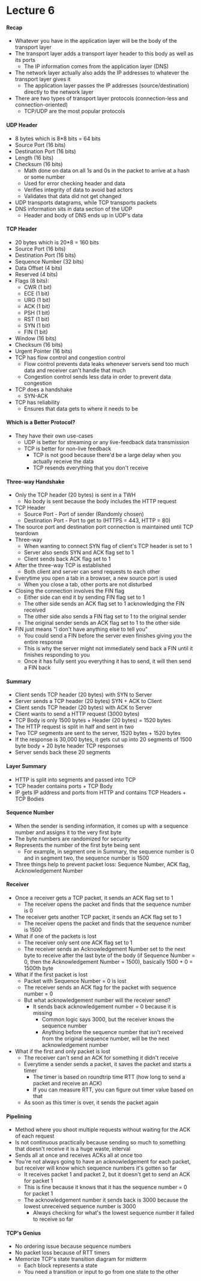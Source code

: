 # Lecture 6

#### Recap
- Whatever you have in the application layer will be the body of the transport layer
- The transport layer adds a transport layer header to this body as well as its ports
    - The IP information comes from the application layer (DNS)
- The network layer actually also adds the IP addresses to whatever the transport layer gives it
    - The application layer passes the IP addresses (source/destination) directly to the network layer
- There are two types of transport layer protocols (connection-less and connection-oriented)
    - TCP/UDP are the most popular protocols

#### UDP Header
- 8 bytes which is 8*8 bits = 64 bits
- Source Port (16 bits)
- Destination Port (16 bits)
- Length (16 bits)
- Checksum (16 bits)
    - Math done on data on all 1s and 0s in the packet to arrive at a hash or some number
    - Used for error checking header and data
    - Verifies integrity of data to avoid bad actors
    - Validates that data did not get changed
- UDP transports datagrams, while TCP transports packets
- DNS information sits in data section of the UDP
    - Header and body of DNS ends up in UDP's data

#### TCP Header
- 20 bytes which is 20*8 = 160 bits
- Source Port (16 bits)
- Destination Port (16 bits)
- Sequence Number (32 bits)
- Data Offset (4 bits)
- Reserved (4 bits)
- Flags (8 bits):
    - CWR (1 bit)
    - ECE (1 bit)
    - URG (1 bit)
    - ACK (1 bit)
    - PSH (1 bit)
    - RST (1 bit)
    - SYN (1 bit)
    - FIN (1 bit)
- Window (16 bits)
- Checksum (16 bits)
- Urgent Pointer (16 bits)
- TCP has flow control and congestion control
    - Flow control prevents data leaks whenever servers send too much data and receiver can't handle that much
    - Congestion control sends less data in order to prevent data congestion
- TCP does a handshake
    - SYN-ACK
- TCP has reliability
    - Ensures that data gets to where it needs to be

#### Which is a Better Protocol?
- They have their own use-cases
    - UDP is better for streaming or any live-feedback data transmission
    - TCP is better for non-live feedback 
        - TCP is not good because there'd be a large delay when you actually receive the data
        - TCP resends everything that you don't receive

#### Three-way Handshake
- Only the TCP header (20 bytes) is sent in a TWH
    - No body is sent because the body includes the HTTP request
- TCP Header
    - Source Port - Port of sender (Randomly chosen)
    - Destination Port - Port to get to (HTTPS = 443, HTTP = 80)
- The source port and destination port connection is maintained until TCP teardown
- Three-way
    - When wanting to connect SYN flag of client's TCP header is set to 1
    - Server also sends SYN and ACK flag set to 1
    - Client sends back ACK flag set to 1
- After the three-way TCP is established
    - Both client and server can send requests to each other
- Everytime you open a tab in a browser, a new source port is used
    - When you close a tab, other ports are not disturbed
- Closing the connection involves the FIN flag
    - Either side can end it by sending FIN flag set to 1
    - The other side sends an ACK flag set to 1 acknowledging the FIN received
    - The other side also sends a FIN flag set to 1 to the original sender
    - The original sender sends an ACK flag set to 1 to the other side
- FIN just means "I don't have anything else to tell you"
    - You could send a FIN before the server even finishes giving you the entire response
    - This is why the server might not immediately send back a FIN until it finishes responding to you
    - Once it has fully sent you everything it has to send, it will then send a FIN back

#### Summary
- Client sends TCP header (20 bytes) with SYN to Server 
- Server sends a TCP header (20 bytes) SYN + ACK to Client 
- Client sends TCP header (20 bytes) with ACK to Server 
- Client wants to send a HTTP request (3000 bytes)
- TCP Body is only 1500 bytes + Header (20 bytes) = 1520 bytes
- The HTTP request is split in half and sent in two
- Two TCP segments are sent to the server, 1520 bytes + 1520 bytes
- If the response is 30,000 bytes, it gets cut up into 20 segments of 1500 byte body + 20 byte header TCP responses
- Server sends back these 20 segments

#### Layer Summary
- HTTP is split into segments and passed into TCP
- TCP header contains ports + TCP Body
- IP gets IP address and ports from HTTP and contains TCP Headers + TCP Bodies

#### Sequence Number
- When the sender is sending information, it comes up with a sequence number and assigns it to the very first byte
- The byte numbers are randomized for security
- Represents the number of the first byte being sent
    - For example, in segment one in Summary, the sequence number is 0 and in segment two, the sequence number is 1500
- Three things help to prevent packet loss: Sequence Number, ACK flag, Acknowledgement Number

#### Receiver
- Once a receiver gets a TCP packet, it sends an ACK flag set to 1
    - The receiver opens the packet and finds that the sequence number is 0 
- The receiver gets another TCP packet, it sends an ACK flag set to 1
    - The receiver opens the packet and finds that the sequence number is 1500
- What if one of the packets is lost
    - The receiver only sent one ACK flag set to 1
    - The receiver sends an Acknowledgement Number set to the next byte to receive after the last byte of the body (if Sequence Number = 0, then the Acknowledgement Number = 1500), basically 1500 + 0 = 1500th byte
- What if the first packet is lost
    - Packet with Sequence Number = 0 is lost
    - The receiver sends an ACK flag for the packet with sequence number = 0
    - But what acknowledgement number will the receiver send?
        - It sends back acknowledgement number = 0 because it is missing
            - Common logic says 3000, but the receiver knows the sequence number
            - Anything before the sequence number that isn't received from the original sequence number, will be the next acknowledgement number
- What if the first and only packet is lost
    - The receiver can't send an ACK for something it didn't receive
    - Everytime a sender sends a packet, it saves the packet and starts a timer
        - The timer is based on roundtrip time RTT (how long to send a packet and receive an ACK)
        - If you can measure RTT, you can figure out timer value based on that
    - As soon as this timer is over, it sends the packet again

#### Pipelining
- Method where you shoot multiple requests without waiting for the ACK of each request
- Is not continuous practically because sending so much to something that doesn't receive it is a huge waste, interval
- Sends all at once and receives ACKs all at once too
- You're not always going to have an acknowledgement for each packet, but receiver will know which sequence numbers it's gotten so far
    - It receives packet 1 and packet 2, but it doesn't get to send an ACK for packet 1
    - This is fine because it knows that it has the sequence number = 0 for packet 1
    - The acknowledgement number it sends back is 3000 because the lowest unreceived sequence number is 3000
        - Always checking for what's the lowest sequence number it failed to receive so far

#### TCP's Genius
- No ordering issue because sequence numbers
- No packet loss because of RTT timers
- Memorize TCP's state transition diagram for midterm
    - Each block represents a state
    - You need a transition or input to go from one state to the other